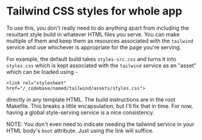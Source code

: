 # Tailwind CSS styles for whole app

To use this, you don't really need to do anything apart from including
the resultant style build in whatever HTML files you serve. You can make
multiple of them and keep them as resources associated with the `tailwind`
service and use whichever is appropriate for the page you're serving.

For example, the default build takes `styles-src.css` and turns it into `styles.css`
which is kept associated with the `tailwind` service as an "asset" which
can be loaded using -

```
<link rel="stylesheet" href="/_codebase/named/tailwind/assets/styles.css">
```

directly in any template HTML. The build instructions are in the root
Makefile. This breaks a little encapsulation, but I'll fix that in time.
For now, having a global style-serving service is a nice consistency.

NOTE: You don't even need to indicate needing the tailwind service in
your HTML body's `boot` attribute. Just using the link will suffice.
